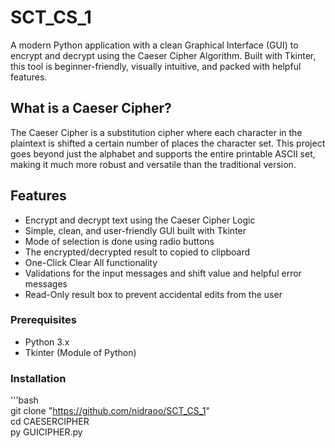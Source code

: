# SCT_CS_1
A modern Python application with a clean Graphical Interface (GUI) to encrypt and decrypt using the Caeser Cipher Algorithm.
Built with Tkinter, this tool is beginner-friendly, visually intuitive, and packed with helpful features.

## What is a Caeser Cipher?
The Caeser Cipher is a substitution cipher where each character in the plaintext is shifted a certain number of places the character set. 
This project goes beyond just the alphabet and supports the entire printable ASCII set, making it much more robust and versatile than the traditional version.

## Features
- Encrypt and decrypt text using the Caeser Cipher Logic
- Simple, clean, and user-friendly GUI built with Tkinter
- Mode of selection is done using radio buttons
- The encrypted/decrypted result to copied to clipboard
- One-Click Clear All functionality
- Validations for the input messages and shift value and helpful error messages
- Read-Only result box to prevent accidental edits from the user

### Prerequisites 
- Python 3.x
- Tkinter (Module of Python)

### Installation
'''bash   
git clone "https://github.com/nidraoo/SCT_CS_1"    
cd CAESERCIPHER   
py GUICIPHER.py

